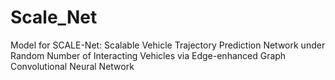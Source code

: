 # Scale_Net
Model for SCALE-Net: Scalable Vehicle Trajectory Prediction Network under Random Number of Interacting Vehicles via Edge-enhanced Graph Convolutional Neural Network
